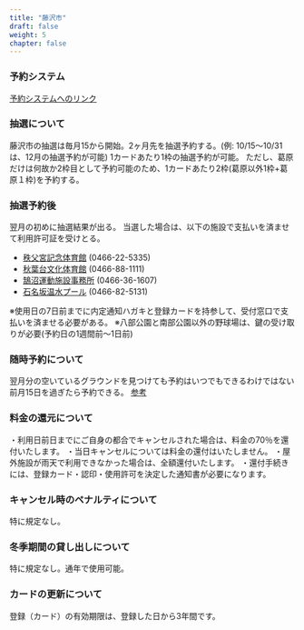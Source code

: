 ```yaml
---
title: "藤沢市"
draft: false
weight: 5
chapter: false
---
```


### 予約システム

[予約システムへのリンク](https://yoyaku.city.fujisawa.kanagawa.jp/)

### 抽選について

藤沢市の抽選は毎月15から開始。2ヶ月先を抽選予約する。(例: 10/15〜10/31は、12月の抽選予約が可能)
1カードあたり1枠の抽選予約が可能。
ただし、葛原だけは何故か2枠目として予約可能のため、1カードあたり2枠(葛原以外1枠+葛原１枠)を予約する。

### 抽選予約後

翌月の初めに抽選結果が出る。
当選した場合は、以下の施設で支払いを済ませて利用許可証を受けとる。

- [秩父宮記念体育館](https://f-mirai.jp/sports/gymnasium/chichibunomiya)    (0466-22-5335)
- [秋葉台文化体育館](<https://f-mirai.jp/sports/gymnasium/akibadai>)   (0466-88-1111)
- [鵠沼運動施設事務所](https://f-mirai.jp/sports/facilities/%E9%B5%A0%E6%B2%BC%E9%81%8B%E5%8B%95%E6%96%BD%E8%A8%AD%E4%BA%8B%E5%8B%99%E6%89%80%EF%BC%88%E5%85%AB%E9%83%A8%E5%85%AC%E5%9C%92%E3%83%97%E3%83%BC%E3%83%AB%EF%BC%89-2)  (0466-36-1607)
- [石名坂温水プール](https://f-mirai.jp/sports/pool/ishinazaka)    (0466-82-5131)

※使用日の7日前までに内定通知ハガキと登録カードを持参して、受付窓口で支払いを済ませる必要がある。
※八部公園と南部公園以外の野球場は、鍵の受け取りが必要(予約日の1週間前〜1日前)

### 随時予約について

翌月分の空いているグラウンドを見つけても予約はいつでもできるわけではない前月15日を過ぎたら予約できる。
[参考](https://www.city.fujisawa.kanagawa.jp/sports/kyoiku/leisure/sportshisetsu/riyo.html)

### 料金の還元について

・利用日前日までにご自身の都合でキャンセルされた場合は、料金の70％を還付いたします。
・当日キャンセルについては料金の還付はいたしません。
・屋外施設が雨天で利用できなかった場合は、全額還付いたします。
・還付手続きには、登録カード・認印・使用許可を決定した通知書が必要になります。

### キャンセル時のペナルティについて

特に規定なし。

### 冬季期間の貸し出しについて

特に規定なし。通年で使用可能。

### カードの更新について

登録（カード）の有効期限は、登録した日から3年間です。
